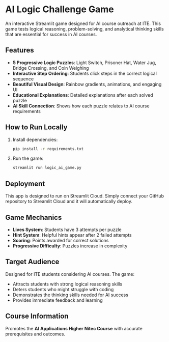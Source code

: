 # AI Logic Challenge Game

An interactive Streamlit game designed for AI course outreach at ITE. This game tests logical reasoning, problem-solving, and analytical thinking skills that are essential for success in AI courses.

## Features

- **5 Progressive Logic Puzzles**: Light Switch, Prisoner Hat, Water Jug, Bridge Crossing, and Coin Weighing
- **Interactive Step Ordering**: Students click steps in the correct logical sequence
- **Beautiful Visual Design**: Rainbow gradients, animations, and engaging UI
- **Educational Explanations**: Detailed explanations after each solved puzzle
- **AI Skill Connection**: Shows how each puzzle relates to AI course requirements

## How to Run Locally

1. Install dependencies:
   ```bash
   pip install -r requirements.txt
   ```

2. Run the game:
   ```bash
   streamlit run logic_ai_game.py
   ```

## Deployment

This app is designed to run on Streamlit Cloud. Simply connect your GitHub repository to Streamlit Cloud and it will automatically deploy.

## Game Mechanics

- **Lives System**: Students have 3 attempts per puzzle
- **Hint System**: Helpful hints appear after 2 failed attempts
- **Scoring**: Points awarded for correct solutions
- **Progressive Difficulty**: Puzzles increase in complexity

## Target Audience

Designed for ITE students considering AI courses. The game:
- Attracts students with strong logical reasoning skills
- Deters students who might struggle with coding
- Demonstrates the thinking skills needed for AI success
- Provides immediate feedback and learning

## Course Information

Promotes the **AI Applications Higher Nitec Course** with accurate prerequisites and outcomes.